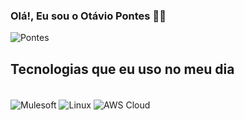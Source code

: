 
### Olá!, Eu sou o Otávio Pontes ✋🏽

![Pontes](https://github-readme-stats.vercel.app/api?username=devpontes&true&theme=dracula)

## Tecnologias que eu uso no meu dia 

<div styLe="display: inline_block"><br/>
   <img align="center" alt="Mulesoft" src= "https://img.shields.io/static/v1?style=for-the-badge&message=Mulesoft&color=00A0DF&logo=Mulesoft&logoColor=FFFFFF&label=" />

   <img align="center" alt="Linux" src= "https://img.shields.io/static/v1?style=for-the-badge&message=Linux&color=222222&logo=Linux&logoColor=FCC624&label=" />

   <img align="center" alt="AWS Cloud" src= "https://img.shields.io/static/v1?style=for-the-badge&message=Amazon+AWS&color=232F3E&logo=Amazon+AWS&logoColor=FFFFFF&label=" />

<div>
